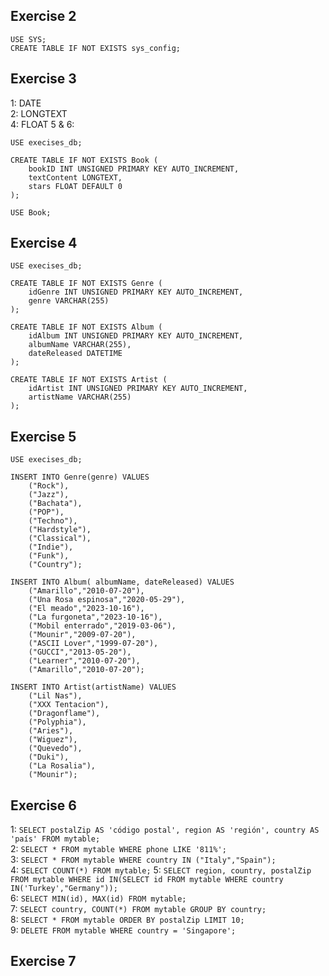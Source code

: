 ## Exercise 2  
```
USE SYS;
CREATE TABLE IF NOT EXISTS sys_config;
```  

## Exercise 3
1: DATE  
2: LONGTEXT  
4: FLOAT
5 & 6:  
```
USE execises_db;

CREATE TABLE IF NOT EXISTS Book (
	bookID INT UNSIGNED PRIMARY KEY AUTO_INCREMENT,
    textContent LONGTEXT,
    stars FLOAT DEFAULT 0
);

USE Book;
```  
## Exercise 4
```
USE execises_db;

CREATE TABLE IF NOT EXISTS Genre (
	idGenre INT UNSIGNED PRIMARY KEY AUTO_INCREMENT,
    genre VARCHAR(255)
);

CREATE TABLE IF NOT EXISTS Album (
    idAlbum INT UNSIGNED PRIMARY KEY AUTO_INCREMENT,
    albumName VARCHAR(255),
    dateReleased DATETIME
);

CREATE TABLE IF NOT EXISTS Artist (
	idArtist INT UNSIGNED PRIMARY KEY AUTO_INCREMENT,
    artistName VARCHAR(255)
);
```  
## Exercise 5
```
USE execises_db;

INSERT INTO Genre(genre) VALUES
	("Rock"),
    ("Jazz"),
    ("Bachata"),
    ("POP"),
    ("Techno"),
    ("Hardstyle"),
    ("Classical"),
    ("Indie"),
    ("Funk"),
    ("Country");
    
INSERT INTO Album( albumName, dateReleased) VALUES
	("Amarillo","2010-07-20"),
    ("Una Rosa espinosa","2020-05-29"),
    ("El meado","2023-10-16"),
    ("La furgoneta","2023-10-16"),
    ("Mobil enterrado","2019-03-06"),
    ("Mounir","2009-07-20"),
    ("ASCII Lover","1999-07-20"),
    ("GUCCI","2013-05-20"),
    ("Learner","2010-07-20"),
    ("Amarillo","2010-07-20");
    
INSERT INTO Artist(artistName) VALUES
	("Lil Nas"),
    ("XXX Tentacion"),
    ("Dragonflame"),
    ("Polyphia"),
    ("Aries"),  
    ("Wiguez"),
    ("Quevedo"),
    ("Duki"),
    ("La Rosalia"),
    ("Mounir");
```  
## Exercise 6
1: ``` SELECT postalZip AS 'código postal', region AS 'región', country AS 'país' FROM mytable; ```  
2: ``` SELECT * FROM mytable WHERE phone LIKE '811%'; ```  
3: ``` SELECT * FROM mytable WHERE country IN ("Italy","Spain"); ```   
4: ``` SELECT COUNT(*) FROM mytable; ``` 
5: ``` SELECT region, country, postalZip FROM mytable WHERE id IN(SELECT id FROM mytable WHERE country IN('Turkey',"Germany")); ```   
6: ``` SELECT MIN(id), MAX(id) FROM mytable; ```  
7: ``` SELECT country, COUNT(*) FROM mytable GROUP BY country; ```  
8: ``` SELECT * FROM mytable ORDER BY postalZip LIMIT 10; ```  
9: ``` DELETE FROM mytable WHERE country = 'Singapore'; ```  

## Exercise 7



